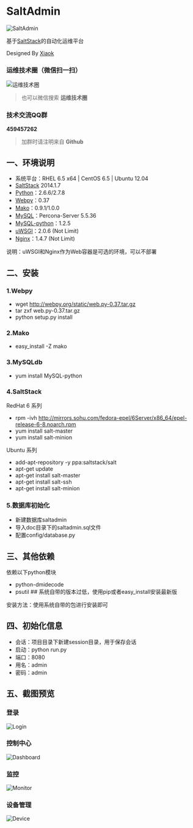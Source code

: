 SaltAdmin
=========

![SaltAdmin](https://github.com/luxiaok/SaltAdmin/raw/master/static/images/SaltAdminLogo.jpg)

基于[SaltStack](https://github.com/saltstack/salt)的自动化运维平台

Designed By [Xiaok](http://github.com/luxiaok)


### 运维技术圈（微信扫一扫） ###

![运维技术圈](https://github.com/luxiaok/SaltAdmin/raw/master/static/images/ops_circle_qrcode.jpg)

>也可以微信搜索 **运维技术圈**

### 技术交流QQ群 ###

**459457262**

>加群时请注明来自 **Github**


## 一、环境说明 ##
* 系统平台：RHEL 6.5 x64 | CentOS 6.5 | Ubuntu 12.04
* [SaltStack](https://github.com/saltstack/salt) 2014.1.7
* [Python](http://www.python.org)：2.6.6/2.7.8
* [Webpy](http://webpy.org)：0.37
* [Mako](http://www.makotemplates.org/)：0.9.1/1.0.0
* [MySQL](http://www.percona.com/)：Percona-Server 5.5.36
* [MySQL-python](http://pypi.python.org/pypi/MySQL-python)：1.2.5
* [uWSGI](http://projects.unbit.it/downloads/uwsgi-2.0.6.tar.gz)：2.0.6 (Not Limit)
* [Nginx](http://nginx.org/download/nginx-1.6.0.tar.gz)：1.4.7 (Not Limit)

说明：uWSGI和Nginx作为Web容器是可选的环境，可以不部署


## 二、安装 ##

### 1.Webpy ###
* wget http://webpy.org/static/web.py-0.37.tar.gz
* tar zxf web.py-0.37.tar.gz
* python setup.py install

### 2.Mako ###
* easy_install -Z mako

### 3.MySQLdb ###
* yum install MySQL-python

### 4.SaltStack ###
RedHat 6 系列<br>
* rpm -ivh http://mirrors.sohu.com/fedora-epel/6Server/x86_64/epel-release-6-8.noarch.rpm
* yum install salt-master
* yum install salt-minion

Ubuntu 系列<br>
* add-apt-repository -y ppa:saltstack/salt
* apt-get update
* apt-get install salt-master
* apt-get install salt-ssh
* apt-get install salt-minion

### 5.数据库初始化  ###
* 新建数据库saltadmin
* 导入doc目录下的saltadmin.sql文件
* 配置config/database.py


## 三、其他依赖 ##
依赖以下python模块
* python-dmidecode
* psutil  ## 系统自带的版本过低，使用pip或者easy_install安装最新版

安装方法：使用系统自带的包进行安装即可


## 四、初始化信息 ##
* 会话：项目目录下新建session目录，用于保存会话
* 启动：python run.py
* 端口：8080
* 用名：admin
* 密码：admin


## 五、截图预览 ##

### 登录 ###
![Login](https://github.com/luxiaok/SaltAdmin/raw/master/screenshot/login.png)

### 控制中心 ###
![Dashboard](https://github.com/luxiaok/SaltAdmin/raw/master/screenshot/dashboard.png)

### 监控 ###
![Monitor](https://github.com/luxiaok/SaltAdmin/raw/master/screenshot/monitor.png)

### 设备管理 ###
![Device](https://github.com/luxiaok/SaltAdmin/raw/master/screenshot/device.png)
